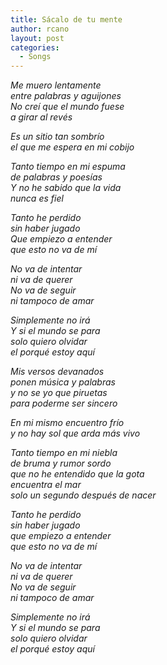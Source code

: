 ```yaml
---
title: Sácalo de tu mente
author: rcano
layout: post
categories:
  - Songs
---
```


*Me muero lentamente*  
*entre palabras y aguijones*  
*No creí que el mundo fuese*  
*a girar al revés*  
  
*Es un sitio tan sombrío*  
*el que me espera en mi cobijo*  
  
*Tanto tiempo en mi espuma*  
*de palabras y poesías*  
*Y no he sabido que la vida*  
*nunca es fiel*  
  
*Tanto he perdido*  
*sin haber jugado*  
*Que empiezo a entender*  
*que esto no va de mí*  
  
*No va de intentar*  
*ni va de querer*  
*No va de seguir*  
*ni tampoco de amar*  
  
*Simplemente no irá*  
*Y si el mundo se para*  
*solo quiero olvidar*  
*el porqué estoy aquí*  
  
*Mis versos devanados*  
*ponen música y palabras*  
*y no se yo que piruetas*  
*para poderme ser sincero*  
  
*En mi mismo encuentro frío*  
*y no hay sol que arda más vivo*  
  
*Tanto tiempo en mi niebla*  
*de bruma y rumor sordo*  
*que no he entendido que la gota*  
*encuentra el mar*  
*solo un segundo después de nacer*  
  
*Tanto he perdido*  
*sin haber jugado*  
*que empiezo a entender*  
*que esto no va de mí*  
  
*No va de intentar*  
*ni va de querer*  
*No va de seguir*  
*ni tampoco de amar*  
   
*Simplemente no irá*  
*Y si el mundo se para*  
*solo quiero olvidar*  
*el porqué estoy aquí*  
